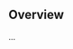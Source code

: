 <!-- Note: Please must use one of our issue templates to file an issue! 🛑 -->
<!-- 👉 https://github.com/laststance/usd-query/issues/new/choose 👈 -->
<!-- **Issues that should have been filed with a template will be closed without action, and we will ask you to use a template.** -->

<!-- This blank issue template is only for issues that don't fit any of the templates. -->

## Overview

...

